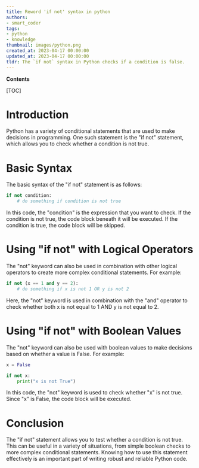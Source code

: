 ```yaml
---
title: Reword 'if not' syntax in python
authors:
- smart_coder
tags:
- python
- knowledge
thumbnail: images/python.png
created_at: 2023-04-17 00:00:00
updated_at: 2023-04-17 00:00:00
tldr: The `if not` syntax in Python checks if a condition is false.
---
```


**Contents**

[TOC]

# Introduction

Python has a variety of conditional statements that are used to make decisions in programming. One such statement is the "if not" statement, which allows you to check whether a condition is not true.

# Basic Syntax

The basic syntax of the "if not" statement is as follows:

```python
if not condition:
    # do something if condition is not true
```

In this code, the "condition" is the expression that you want to check. If the condition is not true, the code block beneath it will be executed. If the condition is true, the code block will be skipped.

# Using "if not" with Logical Operators

The "not" keyword can also be used in combination with other logical operators to create more complex conditional statements. For example:

```python
if not (x == 1 and y == 2):
    # do something if x is not 1 OR y is not 2
```

Here, the "not" keyword is used in combination with the "and" operator to check whether both x is not equal to 1 AND y is not equal to 2.

# Using "if not" with Boolean Values

The "not" keyword can also be used with boolean values to make decisions based on whether a value is False. For example:

```python
x = False

if not x:
    print("x is not True")
```

In this code, the "not" keyword is used to check whether "x" is not true. Since "x" is False, the code block will be executed.

# Conclusion

The "if not" statement allows you to test whether a condition is not true. This can be useful in a variety of situations, from simple boolean checks to more complex conditional statements. Knowing how to use this statement effectively is an important part of writing robust and reliable Python code.
